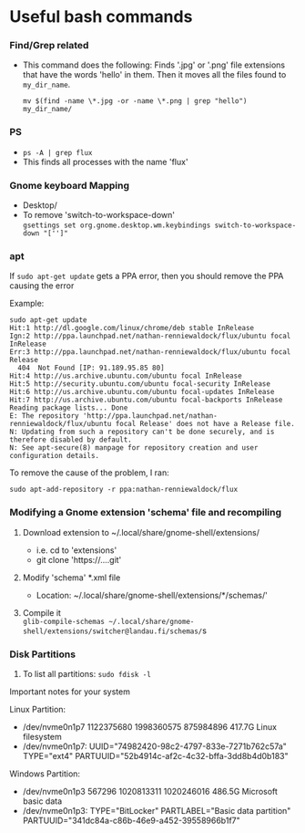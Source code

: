 # Useful bash commands

### Find/Grep related

* This command does the following: Finds '.jpg' or '.png' file extensions that have the words 'hello' in them. Then it moves all the files found to ``my_dir_name``.

    ``mv $(find -name \*.jpg -or -name \*.png | grep "hello") my_dir_name/``

### PS

* ``ps -A | grep flux``
* This finds all processes with the name 'flux'

### Gnome keyboard Mapping

* Desktop/
* To remove 'switch-to-workspace-down'  
    ``gsettings set org.gnome.desktop.wm.keybindings switch-to-workspace-down "['']"``

### apt

If ``sudo apt-get update`` gets a PPA error, then you should remove the PPA causing the error

Example: 
```
sudo apt-get update
Hit:1 http://dl.google.com/linux/chrome/deb stable InRelease
Ign:2 http://ppa.launchpad.net/nathan-renniewaldock/flux/ubuntu focal InRelease        
Err:3 http://ppa.launchpad.net/nathan-renniewaldock/flux/ubuntu focal Release          
  404  Not Found [IP: 91.189.95.85 80]
Hit:4 http://us.archive.ubuntu.com/ubuntu focal InRelease
Hit:5 http://security.ubuntu.com/ubuntu focal-security InRelease
Hit:6 http://us.archive.ubuntu.com/ubuntu focal-updates InRelease
Hit:7 http://us.archive.ubuntu.com/ubuntu focal-backports InRelease
Reading package lists... Done
E: The repository 'http://ppa.launchpad.net/nathan-renniewaldock/flux/ubuntu focal Release' does not have a Release file.
N: Updating from such a repository can't be done securely, and is therefore disabled by default.
N: See apt-secure(8) manpage for repository creation and user configuration details.
```

To remove the cause of the problem, I ran:

``sudo apt-add-repository -r ppa:nathan-renniewaldock/flux``


### Modifying a Gnome extension 'schema' file and recompiling

1. Download extension to ~/.local/share/gnome-shell/extensions/
    * i.e. cd to 'extensions'
    * git clone 'https://....git'

2. Modify 'schema' *.xml file
    * Location: ~/.local/share/gnome-shell/extensions/*/schemas/'

3. Compile it   
    ``glib-compile-schemas ~/.local/share/gnome-shell/extensions/switcher@landau.fi/schemas/``s


### Disk Partitions

1. To list all partitions:
    ``sudo fdisk -l`` 

Important notes for your system

Linux Partition: 
* /dev/nvme0n1p7 1122375680 1998360575  875984896 417.7G Linux filesystem
* /dev/nvme0n1p7: UUID="74982420-98c2-4797-833e-7271b762c57a" TYPE="ext4" PARTUUID="52b4914c-af2c-4c32-bffa-3dd8b4d0b183"

Windows Partition:
* /dev/nvme0n1p3     567296 1020813311 1020246016 486.5G Microsoft basic data
* /dev/nvme0n1p3: TYPE="BitLocker" PARTLABEL="Basic data partition" PARTUUID="341dc84a-c86b-46e9-a452-39558966b1f7"
